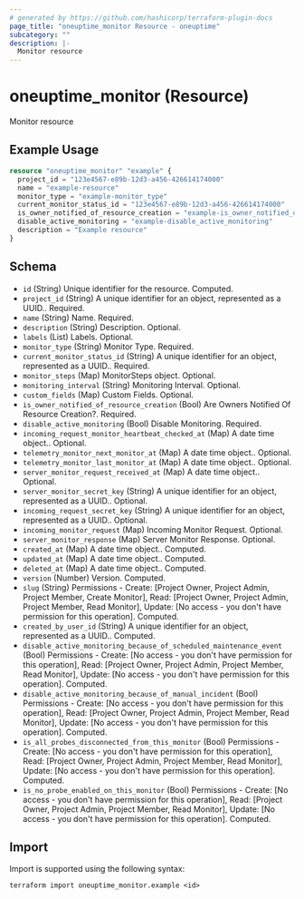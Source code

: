 ```yaml
---
# generated by https://github.com/hashicorp/terraform-plugin-docs
page_title: "oneuptime_monitor Resource - oneuptime"
subcategory: ""
description: |-
  Monitor resource
---
```


# oneuptime_monitor (Resource)

Monitor resource

## Example Usage

```terraform
resource "oneuptime_monitor" "example" {
  project_id = "123e4567-e89b-12d3-a456-426614174000"
  name = "example-resource"
  monitor_type = "example-monitor_type"
  current_monitor_status_id = "123e4567-e89b-12d3-a456-426614174000"
  is_owner_notified_of_resource_creation = "example-is_owner_notified_of_resource_creation"
  disable_active_monitoring = "example-disable_active_monitoring"
  description = "Example resource"
}
```

## Schema

- `id` (String) Unique identifier for the resource. Computed.
- `project_id` (String) A unique identifier for an object, represented as a UUID.. Required.
- `name` (String) Name. Required.
- `description` (String) Description. Optional.
- `labels` (List) Labels. Optional.
- `monitor_type` (String) Monitor Type. Required.
- `current_monitor_status_id` (String) A unique identifier for an object, represented as a UUID.. Required.
- `monitor_steps` (Map) MonitorSteps object. Optional.
- `monitoring_interval` (String) Monitoring Interval. Optional.
- `custom_fields` (Map) Custom Fields. Optional.
- `is_owner_notified_of_resource_creation` (Bool) Are Owners Notified Of Resource Creation?. Required.
- `disable_active_monitoring` (Bool) Disable Monitoring. Required.
- `incoming_request_monitor_heartbeat_checked_at` (Map) A date time object.. Optional.
- `telemetry_monitor_next_monitor_at` (Map) A date time object.. Optional.
- `telemetry_monitor_last_monitor_at` (Map) A date time object.. Optional.
- `server_monitor_request_received_at` (Map) A date time object.. Optional.
- `server_monitor_secret_key` (String) A unique identifier for an object, represented as a UUID.. Optional.
- `incoming_request_secret_key` (String) A unique identifier for an object, represented as a UUID.. Optional.
- `incoming_monitor_request` (Map) Incoming Monitor Request. Optional.
- `server_monitor_response` (Map) Server Monitor Response. Optional.
- `created_at` (Map) A date time object.. Computed.
- `updated_at` (Map) A date time object.. Computed.
- `deleted_at` (Map) A date time object.. Computed.
- `version` (Number) Version. Computed.
- `slug` (String) Permissions - Create: [Project Owner, Project Admin, Project Member, Create Monitor], Read: [Project Owner, Project Admin, Project Member, Read Monitor], Update: [No access - you don't have permission for this operation]. Computed.
- `created_by_user_id` (String) A unique identifier for an object, represented as a UUID.. Computed.
- `disable_active_monitoring_because_of_scheduled_maintenance_event` (Bool) Permissions - Create: [No access - you don't have permission for this operation], Read: [Project Owner, Project Admin, Project Member, Read Monitor], Update: [No access - you don't have permission for this operation]. Computed.
- `disable_active_monitoring_because_of_manual_incident` (Bool) Permissions - Create: [No access - you don't have permission for this operation], Read: [Project Owner, Project Admin, Project Member, Read Monitor], Update: [No access - you don't have permission for this operation]. Computed.
- `is_all_probes_disconnected_from_this_monitor` (Bool) Permissions - Create: [No access - you don't have permission for this operation], Read: [Project Owner, Project Admin, Project Member, Read Monitor], Update: [No access - you don't have permission for this operation]. Computed.
- `is_no_probe_enabled_on_this_monitor` (Bool) Permissions - Create: [No access - you don't have permission for this operation], Read: [Project Owner, Project Admin, Project Member, Read Monitor], Update: [No access - you don't have permission for this operation]. Computed.

## Import

Import is supported using the following syntax:

```shell
terraform import oneuptime_monitor.example <id>
```
